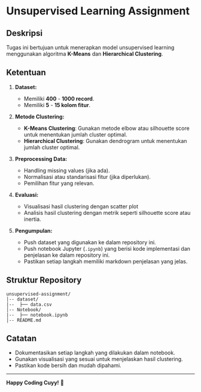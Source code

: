 # Unsupervised Learning Assignment

## Deskripsi

Tugas ini bertujuan untuk menerapkan model unsupervised learning menggunakan algoritma **K-Means** dan **Hierarchical Clustering**.

## Ketentuan

1. **Dataset:**

   - Memiliki **400** - **1000 record**.
   - Memiliki **5** - **15 kolom fitur**.

2. **Metode Clustering:**

   - **K-Means Clustering**: Gunakan metode elbow atau silhouette score untuk menentukan jumlah cluster optimal.
   - **Hierarchical Clustering**: Gunakan dendrogram untuk menentukan jumlah cluster optimal.

3. **Preprocessing Data:**

   - Handling missing values (jika ada).
   - Normalisasi atau standarisasi fitur (jika diperlukan).
   - Pemilihan fitur yang relevan.

4. **Evaluasi:**

   - Visualisasi hasil clustering dengan scatter plot
   - Analisis hasil clustering dengan metrik seperti silhouette score atau inertia.

5. **Pengumpulan:**
   - Push dataset yang digunakan ke dalam repository ini.
   - Push notebook Jupyter (`.ipynb`) yang berisi kode implementasi dan penjelasan ke dalam repository ini.
   - Pastikan setiap langkah memiliki markdown penjelasan yang jelas.

## Struktur Repository

```
unsupervised-assignment/
│-- dataset/
|--  ├── data.csv
│-- Notebook/
|--  ├── notebook.ipynb
│-- README.md
```

## Catatan

- Dokumentasikan setiap langkah yang dilakukan dalam notebook.
- Gunakan visualisasi yang sesuai untuk menjelaskan hasil clustering.
- Pastikan kode bersih dan mudah dipahami.

---

**Happy Coding Cuyy!** 🚀
